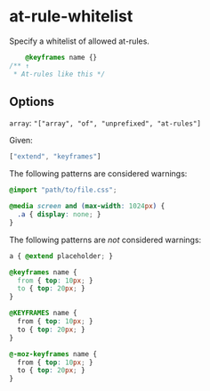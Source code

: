 # at-rule-whitelist

Specify a whitelist of allowed at-rules.

```css
    @keyframes name {}
/** ↑
 * At-rules like this */
```

## Options

`array`: `"["array", "of", "unprefixed", "at-rules"]`

Given:

```js
["extend", "keyframes"]
```

The following patterns are considered warnings:

```css
@import "path/to/file.css";
```

```css
@media screen and (max-width: 1024px) {
  .a { display: none; }
}
```

The following patterns are *not* considered warnings:

```css
a { @extend placeholder; }
```

```css
@keyframes name {
  from { top: 10px; }
  to { top: 20px; }
}
```

```css
@KEYFRAMES name {
  from { top: 10px; }
  to { top: 20px; }
}
```

```css
@-moz-keyframes name {
  from { top: 10px; }
  to { top: 20px; }
}

